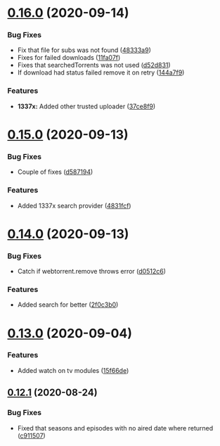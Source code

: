 # [0.16.0](https://github.com/pct-org/graphql-api/compare/v0.15.0...v0.16.0) (2020-09-14)


### Bug Fixes

* Fix that file for subs was not found ([48333a9](https://github.com/pct-org/graphql-api/commit/48333a9e27e119d0476e818183982e33d5355e93))
* Fixes for failed downloads ([11fa07f](https://github.com/pct-org/graphql-api/commit/11fa07ff843c18562c6a2a77fac2fba2fee71e6e))
* Fixes that searchedTorrents was not used ([d52d831](https://github.com/pct-org/graphql-api/commit/d52d831231b3220149690483f85baa4dcefa7405))
* If download had status failed remove it on retry ([144a7f9](https://github.com/pct-org/graphql-api/commit/144a7f9b1cf413fb0acaba7e3eef98cc6343456d))


### Features

* **1337x:** Added other trusted uploader ([37ce8f9](https://github.com/pct-org/graphql-api/commit/37ce8f9cbb6c5c4e46e0d62d2875f94ae5cc7e86))



# [0.15.0](https://github.com/pct-org/graphql-api/compare/v0.14.0...v0.15.0) (2020-09-13)


### Bug Fixes

* Couple of fixes ([d587194](https://github.com/pct-org/graphql-api/commit/d58719480d3f48a0d428cbd0b6cae0b2f135a321))


### Features

* Added 1337x search provider ([4831fcf](https://github.com/pct-org/graphql-api/commit/4831fcf0a2133fb119618d6084bc816c58d9abc2))



# [0.14.0](https://github.com/pct-org/graphql-api/compare/v0.13.0...v0.14.0) (2020-09-13)


### Bug Fixes

* Catch if webtorrent.remove throws error ([d0512c6](https://github.com/pct-org/graphql-api/commit/d0512c6a328f612e15d3cbd662b27d677f31c205))


### Features

* Added search for better ([2f0c3b0](https://github.com/pct-org/graphql-api/commit/2f0c3b0d0b72ba7844234238d62f9476825e1a4c))



# [0.13.0](https://github.com/pct-org/graphql-api/compare/v0.12.1...v0.13.0) (2020-09-04)


### Features

* Added watch on tv modules ([15f66de](https://github.com/pct-org/graphql-api/commit/15f66dee20190f9111fb395204970b5993a932fe))



## [0.12.1](https://github.com/pct-org/graphql-api/compare/v0.12.0...v0.12.1) (2020-08-24)


### Bug Fixes

* Fixed that seasons and episodes with no aired date where returned ([c911507](https://github.com/pct-org/graphql-api/commit/c9115077871398380503f435421b3f6f885efde2))



